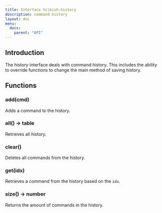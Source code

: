 ```yaml
---
title: Interface hilbish.history
description: command history
layout: doc
menu:
  docs:
    parent: "API"
---
```


## Introduction
The history interface deals with command history.
This includes the ability to override functions to change the main
method of saving history.

## Functions
### add(cmd)
Adds a command to the history.

### all() -> table
Retrieves all history.

### clear()
Deletes all commands from the history.

### get(idx)
Retrieves a command from the history based on the `idx`.

### size() -> number
Returns the amount of commands in the history.

